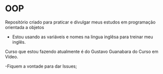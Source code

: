 # OOP
Repositório criado para praticar e divulgar meus estudos em programação orientada a objetos  


- Estou usando as variáveis e nomes na lingua inglêsa para treinar meu inglês. 

Curso que estou fazendo atualmente é do Gustavo Guanabara do Curso em Vídeo.

-Fiquem a vontade para dar Issues; 
